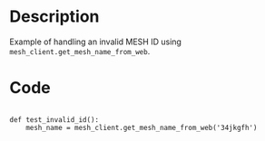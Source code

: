 # Description
Example of handling an invalid MESH ID using `mesh_client.get_mesh_name_from_web`.

# Code
```

def test_invalid_id():
    mesh_name = mesh_client.get_mesh_name_from_web('34jkgfh')

```
